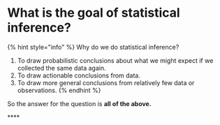 # What is the goal of statistical inference?

{% hint style="info" %}
Why do we do statistical inference? 

1. To draw probabilistic conclusions about what we might expect if we collected the same data again.
2. To draw actionable conclusions from data.
3. To draw more general conclusions from relatively few data or observations.
{% endhint %}

So the answer for the question is **all of the above.**

\*\*\*\*

